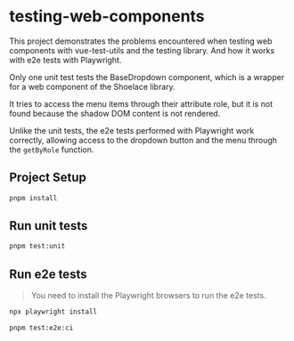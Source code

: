 # testing-web-components

This project demonstrates the problems encountered when testing web components with vue-test-utils and the testing library. And how it works with e2e tests with Playwright.

Only one unit test tests the BaseDropdown component, which is a wrapper for a web component of the Shoelace library.

It tries to access the menu items through their attribute role, but it is not found because the shadow DOM content is not rendered.

Unlike the unit tests, the e2e tests performed with Playwright work correctly, allowing access to the dropdown button and the menu through the `getByRole` function.


## Project Setup

```sh
pnpm install
```

## Run unit tests

```sh
pnpm test:unit
```

## Run e2e tests

> You need to install the Playwright browsers to run the e2e tests.

```sh
npx playwright install
```

```sh
pnpm test:e2e:ci
```
